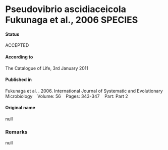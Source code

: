 # Pseudovibrio ascidiaceicola Fukunaga et al., 2006 SPECIES

#### Status
ACCEPTED

#### According to
The Catalogue of Life, 3rd January 2011

#### Published in
Fukunaga et al. . 2006. International Journal of Systematic and Evolutionary Microbiology    Volume: 56    Pages: 343-347    Part: Part 2

#### Original name
null

### Remarks
null